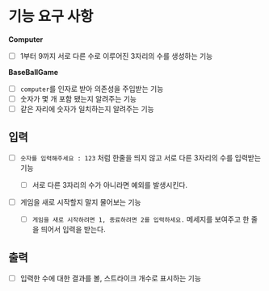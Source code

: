 # 기능 요구 사항

**Computer**

- [ ] 1부터 9까지 서로 다른 수로 이루어진 3자리의 수를 생성하는 기능

**BaseBallGame**

- [ ] `computer`를 인자로 받아 의존성을 주입받는 기능
- [ ] 숫자가 몇 개 포함 됐는지 알려주는 기능
- [ ] 같은 자리에 숫자가 일치하는지 알려주는 기능

## 입력

- [ ] `숫자를 입력해주세요 : 123` 처럼 한줄을 띄지 않고 서로 다른 3자리의 수를 입력받는 기능

  - [ ] 서로 다른 3자리의 수가 아니라면 예외를 발생시킨다.

- [ ] 게임을 새로 시작할지 말지 물어보는 기능
  - [ ] `게임을 새로 시작하려면 1, 종료하려면 2를 입력하세요.` 메세지를 보여주고 한 줄을 띄어서 입력을 받는다.

## 출력

- [ ] 입력한 수에 대한 결과를 볼, 스트라이크 개수로 표시하는 기능

